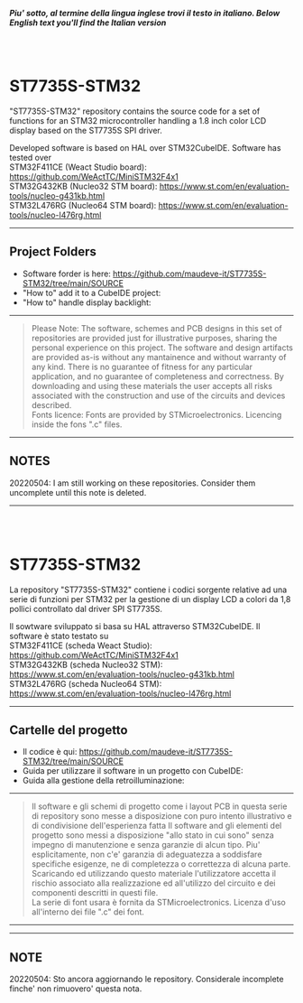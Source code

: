 _**Piu' sotto, al termine della lingua inglese trovi il testo in italiano. </i>**_
_**Below English text you'll find the Italian version</i>**_

<br>
<br>

# ST7735S-STM32

"ST7735S-STM32" repository contains the source code for a set of functions for an STM32 microcontroller handling a 1.8 inch color LCD display based on the ST7735S SPI driver.

Developed software is based on HAL over STM32CubeIDE.
Software has tested over<br>
STM32F411CE (Weact Studio board): https://github.com/WeActTC/MiniSTM32F4x1<br>
STM32G432KB (Nucleo32 STM board): https://www.st.com/en/evaluation-tools/nucleo-g431kb.html<br>
STM32L476RG (Nucleo64 STM board): https://www.st.com/en/evaluation-tools/nucleo-l476rg.html

---

## Project Folders

- Software forder is here: https://github.com/maudeve-it/ST7735S-STM32/tree/main/SOURCE
- "How to" add it to a CubeIDE project:
- "How to" handle display backlight:

---
> Please Note:
> The software, schemes and PCB designs in this set of repositories are provided just for 
> illustrative purposes, sharing the personal experience on this project. 
> The software and design artifacts are provided as-is without any mantainence and without
> warranty of any kind. There is no guarantee of fitness for any particular application, 
> and no guarantee of completeness and correctness. 
> By downloading and using these materials the user accepts all risks associated with the
> construction and use of the circuits and devices described.<br>
> Fonts licence: Fonts are provided by STMicroelectronics. Licencing inside the fons ".c" files. 
---

## NOTES

20220504: I am still working on these repositories. Consider them uncomplete until this note is deleted.

---

<br>
<br>

# ST7735S-STM32

La repository "ST7735S-STM32" contiene i codici sorgente relative ad una serie di funzioni per STM32 per la gestione di un  display LCD a colori da 1,8 pollici controllato dal driver SPI ST7735S.

Il sowtware sviluppato si basa su HAL attraverso STM32CubeIDE.
Il software è stato testato su<br>
STM32F411CE (scheda Weact Studio): https://github.com/WeActTC/MiniSTM32F4x1<br>
STM32G432KB (scheda Nucleo32 STM): https://www.st.com/en/evaluation-tools/nucleo-g431kb.html<br>
STM32L476RG (scheda Nucleo64 STM): https://www.st.com/en/evaluation-tools/nucleo-l476rg.html

---

## Cartelle del progetto 

- Il codice è qui: https://github.com/maudeve-it/ST7735S-STM32/tree/main/SOURCE
- Guida per utilizzare il software in un progetto con CubeIDE:
- Guida alla gestione della retroilluminazione:

---
> Il software e gli schemi di progetto come i layout PCB in questa serie di repository 
> sono messe a disposizione con puro intento illustrativo e di condivisione dell'esperienza fatta
> Il software and gli elementi del progetto sono messi a disposizione "allo stato in cui sono"
> senza impegno di manutenzione e senza garanzie di alcun tipo. Piu' esplicitamente, non c'e' garanzia di 
> adeguatezza a soddisfare specifiche esigenze, ne di completezza o correttezza di alcuna parte.
> Scaricando ed utilizzando questo materiale l'utilizzatore accetta il rischio associato alla
> realizzazione ed all'utilizzo del circuito e dei componenti descritti in questi file.<br> La serie di font usara è fornita da STMicroelectronics. Licenza d'uso all'interno dei file ".c" dei font. 

---

---

## NOTE

20220504: Sto ancora aggiornando le repository. Considerale incomplete finche' non rimuovero' questa nota. 


